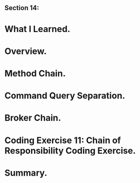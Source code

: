 ## Section 14:

# What I Learned.

# Overview.

# Method Chain.

# Command Query Separation.

# Broker Chain.

# Coding Exercise 11: Chain of Responsibility Coding Exercise.

# Summary.